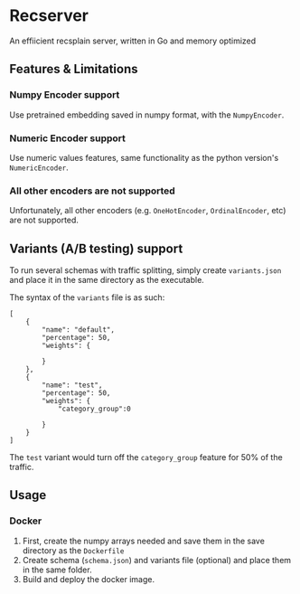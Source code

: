 # Recserver
An effiicient recsplain server, written in Go and memory optimized

## Features & Limitations

### Numpy Encoder support
Use pretrained embedding saved in numpy format, with the `NumpyEncoder`.
### Numeric Encoder support
Use numeric values features, same functionality as the python version's `NumericEncoder`.
### All other encoders are not supported
Unfortunately, all other encoders (e.g. `OneHotEncoder`, `OrdinalEncoder`, etc) are not supported.

## Variants (A/B testing) support
To run several schemas with traffic splitting, simply create `variants.json` and place it in the same directory as the executable.

The syntax of the `variants` file is as such:

```
[
    {
        "name": "default",
        "percentage": 50,
        "weights": {
            
        }
    },
    {
        "name": "test",
        "percentage": 50,
        "weights": {
            "category_group":0
            
        }
    }
]
```

The `test` variant would turn off the `category_group` feature for 50% of the traffic.

## Usage
### Docker
1. First, create the numpy arrays needed and save them in the save directory as the `Dockerfile`
1. Create schema (`schema.json`) and variants file (optional) and place them in the same folder.
1. Build and deploy the docker image. 
